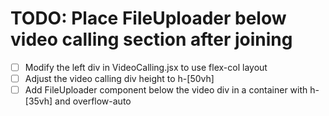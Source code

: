 # TODO: Place FileUploader below video calling section after joining

- [ ] Modify the left div in VideoCalling.jsx to use flex-col layout
- [ ] Adjust the video calling div height to h-[50vh]
- [ ] Add FileUploader component below the video div in a container with h-[35vh] and overflow-auto
